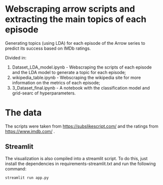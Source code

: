 # Webscraping arrow scripts and extracting the main topics of each episode
Generating topics (using LDA) for each episode of the Arrow series to predict its success based on IMDb ratings.

Divided in:
1. Dataset_LDA_model.ipynb - Webscraping the scripts of each episode and the LDA model to generate a topic for each episode;
2. wikipedia_table.ipynb - Webscraping the wikipedia site for more information on the metrics of each episode;
3. 3_Dataset_final.ipynb - A notebook with the classification model and grid-searc of hyperparameters.

# The data

The scripts were taken from https://subslikescript.com/ and the ratings from https://www.imdb.com/ .

## **Streamlit**
The visualization is also compiled into a streamlit script. To do this, just install the dependencies in requirements-streamlit.txt and run the following command:

```bash
streamlit run app.py
```
